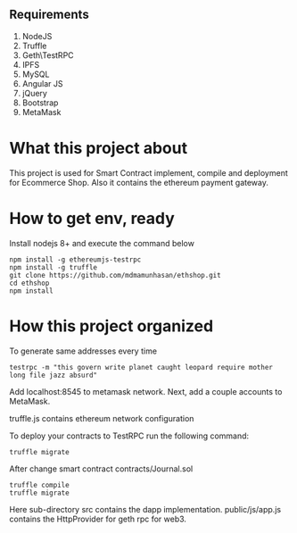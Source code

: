 ## Requirements

1. NodeJS
2. Truffle
3. Geth\TestRPC
4. IPFS
5. MySQL
6. Angular JS
7. jQuery
8. Bootstrap
9. MetaMask

# What this project about
    
This project is used for Smart Contract implement, compile and deployment for Ecommerce Shop. Also it contains the ethereum payment gateway.
  
# How to get env, ready

Install nodejs 8+ and execute the command below
    
    npm install -g ethereumjs-testrpc
    npm install -g truffle
    git clone https://github.com/mdmamunhasan/ethshop.git
    cd ethshop
    npm install
  
# How this project organized

To generate same addresses every time

    testrpc -m "this govern write planet caught leopard require mother long file jazz absurd"
    
Add localhost:8545 to metamask network. Next, add a couple accounts to MetaMask. 

truffle.js contains ethereum network configuration 
    
To deploy your contracts to TestRPC run the following command:

    truffle migrate
    
After change smart contract contracts/Journal.sol

    truffle compile
    truffle migrate
    
Here sub-directory src contains the dapp implementation. 
public/js/app.js contains the HttpProvider for geth rpc for web3.